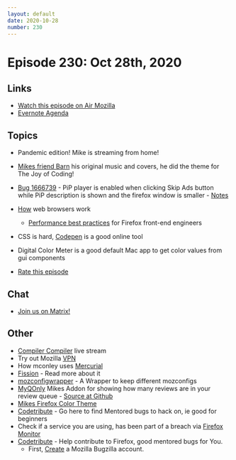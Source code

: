 ```yaml
---
layout: default
date: 2020-10-28
number: 230 
---
```


# Episode 230: Oct 28th, 2020

## Links
* [Watch this episode on Air Mozilla](https://mozilla.hosted.panopto.com/Panopto/Pages/Viewer.aspx?id=82c878cd-b2b5-4fe2-9c9c-ac620177573d)
* [Evernote Agenda](https://www.evernote.com/shard/s434/client/snv?noteGuid=c01eeb34-0b2a-417e-9a18-a493db2cbcf9&noteKey=c5386a9e28ace792&sn=https%3A%2F%2Fwww.evernote.com%2Fshard%2Fs434%2Fsh%2Fc01eeb34-0b2a-417e-9a18-a493db2cbcf9%2Fc5386a9e28ace792&title=October%2B28th%252C%2B2020%2B-%2BEpisode%2B230)

## Topics
* Pandemic edition! Mike is streaming from home!
* [Mikes friend Barn](https://www.youtube.com/channel/UC0XkNylm60oHpaaWWtZUEFw) his original music and covers, he did the theme for The Joy of Coding!
* [Bug 1666739](https://bugzilla.mozilla.org/show_bug.cgi?id=1666739) - PiP player is enabled when clicking Skip Ads button while PiP description is shown and the firefox window is smaller - [Notes](https://www.evernote.com/l/AbLu4qb3YzVM9rte407qQuKlVG43GFMmMqw)
* [How](https://www.html5rocks.com/en/tutorials/internals/howbrowserswork/) web browsers work
  - [Performance best practices](https://developer.mozilla.org/en-US/docs/Mozilla/Firefox/Performance_best_practices_for_Firefox_fe_engineers) for Firefox front-end engineers
* CSS is hard, [Codepen](https://codepen.io/pen) is a good online tool
* Digital Color Meter is a good default Mac app to get color values from gui components

* [Rate this episode](https://forms.gle/e5NxCvDSX99svJqq8)

## Chat
* [Join us on Matrix!](https://matrix.to/#/!enWuAmKDOEEPYejXRk:mozilla.org?via=mozilla.org&via=raim.ist)

## Other
* [Compiler Compiler](https://www.twitch.tv/codehag) live stream
* Try out Mozilla [VPN](https://vpn.mozilla.org/)
* How mconley uses [Mercurial](https://mikeconley.github.io/documents/How_mconley_uses_Mercurial_for_Mozilla_code)
* [Fission](https://firefox-source-docs.mozilla.org/dom/dom/Fission.html) - Read more about it
* [mozconfigwrapper](https://github.com/ahal/mozconfigwrapper) - A Wrapper to keep different mozconfigs
* [MyQOnly](https://addons.mozilla.org/en-US/firefox/addon/myqonly/) Mikes Addon for showing how many reviews are in your review queue - [Source at Github](https://github.com/mikeconley/myqonly)
* [Mikes Firefox Color Theme](https://addons.mozilla.org/en-US/firefox/addon/electricbluegaloo/)
* [Codetribute](https://codetribute.mozilla.org/) - Go here to find Mentored bugs to hack on, ie good for beginners
* Check if a service you are using, has been part of a breach via [Firefox Monitor](https://monitor.firefox.com/breaches)
* [Codetribute](https://codetribute.mozilla.org/) - Help contribute to Firefox, good mentored bugs for You.
  - First, [Create](https://bugzilla.mozilla.org/createaccount.cgi) a Mozilla Bugzilla account.

